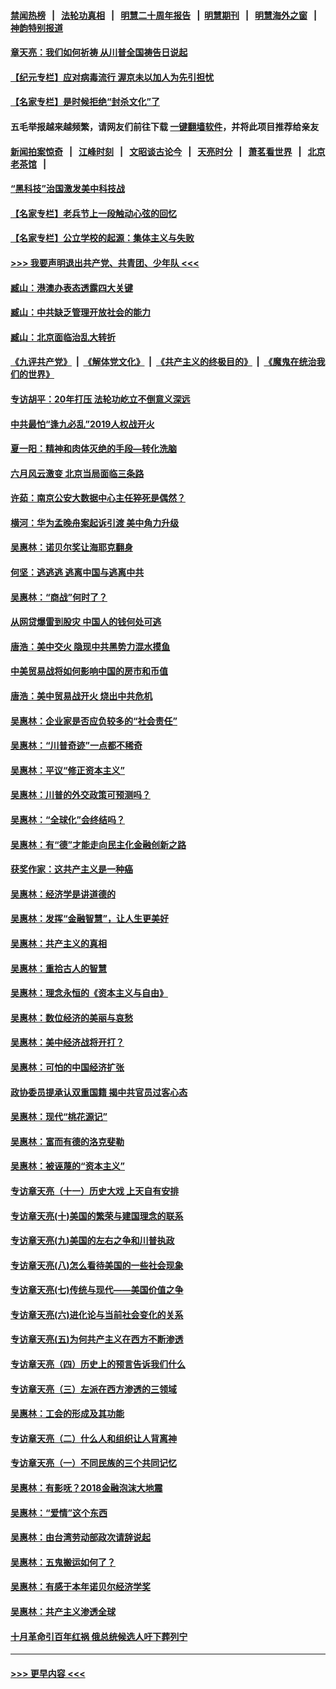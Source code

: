 #### [禁闻热榜](热点新闻.md?=0)  &nbsp;&nbsp;|&nbsp;&nbsp; [法轮功真相](https://github.com/gfw-breaker/truth/blob/master/README.md?=0) &nbsp;&nbsp;|&nbsp;&nbsp; [明慧二十周年报告](https://github.com/gfw-breaker/mh-reports/blob/master/README.md?=0) &nbsp;&nbsp;|&nbsp;&nbsp;[明慧期刊](https://github.com/gfw-breaker/mh-qikan) &nbsp;&nbsp;|&nbsp;&nbsp; [明慧海外之窗](https://github.com/gfw-breaker/mh-news/blob/master/README.md?=0) &nbsp;&nbsp;|&nbsp;&nbsp; [神韵特别报道](https://github.com/gfw-breaker/mh-news/blob/master/shenyun.md?=0)
#### [章天亮：我们如何祈祷 从川普全国祷告日说起](../pages/nsc423/n11944627.md?t=03182202) 
#### [【纪元专栏】应对病毒流行 渥京未以加人为先引担忧](../pages/nsc423/n11875714.md?t=03182202) 
#### [【名家专栏】是时候拒绝“封杀文化”了](../pages/nsc423/n11814093.md?t=03182202) 
#### 五毛举报越来越频繁，请网友们前往下载 [一键翻墙软件](https://github.com/gfw-breaker/ssr-accounts)，并将此项目推荐给亲友
#### [新闻拍案惊奇](https://github.com/gfw-breaker/banned-news/blob/master/pages/link4.md) &nbsp;&nbsp;|&nbsp;&nbsp; [江峰时刻](https://github.com/gfw-breaker/banned-news/blob/master/pages/link4.md) &nbsp;&nbsp;|&nbsp;&nbsp; [文昭谈古论今](https://github.com/gfw-breaker/banned-news/blob/master/pages/link4.md) &nbsp;&nbsp;|&nbsp;&nbsp; [天亮时分](https://github.com/gfw-breaker/banned-news/blob/master/pages/link4.md) &nbsp;&nbsp;|&nbsp;&nbsp; [萧茗看世界](https://github.com/gfw-breaker/banned-news/blob/master/pages/link4.md) &nbsp;&nbsp;|&nbsp;&nbsp; [北京老茶馆](https://github.com/gfw-breaker/banned-news/blob/master/pages/link4.md) &nbsp;&nbsp;|&nbsp;&nbsp; 
#### [“黑科技”治国激发美中科技战](../pages/nsc423/n11638056.md?t=03182202) 
#### [【名家专栏】老兵节上一段触动心弦的回忆](../pages/nsc423/n11646016.md?t=03182202) 
#### [【名家专栏】公立学校的起源：集体主义与失败](../pages/nsc423/n11601833.md?t=03182202) 
#### [>>> 我要声明退出共产党、共青团、少年队 <<<](https://github.com/begood0513/goodnews/blob/master/quit/letter.md) 
#### [臧山：港澳办表态透露四大关键](../pages/nsc423/n11421628.md?t=03182202) 
#### [臧山：中共缺乏管理开放社会的能力](../pages/nsc423/n11407457.md?t=03182202) 
#### [臧山：北京面临治乱大转折](../pages/nsc423/n11406895.md?t=03182202) 
#### [《九评共产党》](https://github.com/begood0513/9ping.md/blob/master/README.md) &nbsp;|&nbsp; [《解体党文化》](../../../../jtdwh.md/blob/master/README.md)  &nbsp;|&nbsp; [《共产主义的终极目的》](../../../../gczydzjmd.md/blob/master/README.md) &nbsp;|&nbsp; [《魔鬼在统治我们的世界》](../../../../mgztzwmdsj.md/blob/master/README.md) 
#### [专访胡平：20年打压 法轮功屹立不倒意义深远](../pages/nsc423/n11398800.md?t=03182202) 
#### [中共最怕“逢九必乱”2019人权战开火](../pages/nsc423/n11385248.md?t=03182202) 
#### [夏一阳：精神和肉体灭绝的手段—转化洗脑](../pages/nsc423/n11368250.md?t=03182202) 
#### [六月风云激变 北京当局面临三条路](../pages/nsc423/n11313668.md?t=03182202) 
#### [许茹：南京公安大数据中心主任猝死是偶然？](../pages/nsc423/n11064744.md?t=03182202) 
#### [横河：华为孟晚舟案起诉引渡 美中角力升级](../pages/nsc423/n11027230.md?t=03182202) 
#### [吴惠林：诺贝尔奖让海耶克翻身](../pages/nsc423/n10890049.md?t=03182202) 
#### [何坚：逃逃逃 逃离中国与逃离中共](../pages/nsc423/n10592891.md?t=03182202) 
#### [吴惠林：“商战”何时了？](../pages/nsc423/n10573558.md?t=03182202) 
#### [从网贷爆雷到股灾 中国人的钱何处可逃](../pages/nsc423/n10572800.md?t=03182202) 
#### [唐浩：美中交火 隐现中共黑势力混水摸鱼](../pages/nsc423/n10544040.md?t=03182202) 
#### [中美贸易战将如何影响中国的房市和币值](../pages/nsc423/n10543697.md?t=03182202) 
#### [唐浩：美中贸易战开火 烧出中共危机](../pages/nsc423/n10540126.md?t=03182202) 
#### [吴惠林：企业家是否应负较多的“社会责任”](../pages/nsc423/n10535022.md?t=03182202) 
#### [吴惠林：“川普奇迹”一点都不稀奇](../pages/nsc423/n10512808.md?t=03182202) 
#### [吴惠林：平议“修正资本主义”](../pages/nsc423/n10495724.md?t=03182202) 
#### [吴惠林：川普的外交政策可预测吗？](../pages/nsc423/n10462387.md?t=03182202) 
#### [吴惠林：“全球化”会终结吗？](../pages/nsc423/n10452838.md?t=03182202) 
#### [吴惠林：有“德”才能走向民主化金融创新之路](../pages/nsc423/n10432292.md?t=03182202) 
#### [获奖作家：这共产主义是一种癌](../pages/nsc423/n10431541.md?t=03182202) 
#### [吴惠林：经济学是讲道德的](../pages/nsc423/n10398014.md?t=03182202) 
#### [吴惠林：发挥“金融智慧”，让人生更美好](../pages/nsc423/n10375019.md?t=03182202) 
#### [吴惠林：共产主义的真相](../pages/nsc423/n10351394.md?t=03182202) 
#### [吴惠林：重拾古人的智慧](../pages/nsc423/n10337691.md?t=03182202) 
#### [吴惠林：理念永恒的《资本主义与自由》](../pages/nsc423/n10316274.md?t=03182202) 
#### [吴惠林：数位经济的美丽与哀愁](../pages/nsc423/n10292946.md?t=03182202) 
#### [吴惠林：美中经济战将开打？](../pages/nsc423/n10258825.md?t=03182202) 
#### [吴惠林：可怕的中国经济扩张](../pages/nsc423/n10219147.md?t=03182202) 
#### [政协委员提承认双重国籍 揭中共官员过客心态](../pages/nsc423/n10208809.md?t=03182202) 
#### [吴惠林：现代“桃花源记”](../pages/nsc423/n10185234.md?t=03182202) 
#### [吴惠林：富而有德的洛克斐勒](../pages/nsc423/n10142264.md?t=03182202) 
#### [吴惠林：被诬蔑的“资本主义”](../pages/nsc423/n10124816.md?t=03182202) 
#### [专访章天亮（十一）历史大戏 上天自有安排](../pages/nsc423/n10094905.md?t=03182202) 
#### [专访章天亮(十)美国的繁荣与建国理念的联系](../pages/nsc423/n10094899.md?t=03182202) 
#### [专访章天亮(九)美国的左右之争和川普执政](../pages/nsc423/n10094889.md?t=03182202) 
#### [专访章天亮(八)怎么看待美国的一些社会现象](../pages/nsc423/n10094857.md?t=03182202) 
#### [专访章天亮(七)传统与现代——美国价值之争](../pages/nsc423/n10093140.md?t=03182202) 
#### [专访章天亮(六)进化论与当前社会变化的关系](../pages/nsc423/n10092036.md?t=03182202) 
#### [专访章天亮(五)为何共产主义在西方不断渗透](../pages/nsc423/n10083620.md?t=03182202) 
#### [专访章天亮（四）历史上的预言告诉我们什么](../pages/nsc423/n10083606.md?t=03182202) 
#### [专访章天亮（三）左派在西方渗透的三领域](../pages/nsc423/n10081115.md?t=03182202) 
#### [吴惠林：工会的形成及其功能](../pages/nsc423/n10080633.md?t=03182202) 
#### [专访章天亮（二）什么人和组织让人背离神](../pages/nsc423/n10076637.md?t=03182202) 
#### [专访章天亮（一）不同民族的三个共同记忆](../pages/nsc423/n10074188.md?t=03182202) 
#### [吴惠林：有影呒？2018金融泡沫大地震](../pages/nsc423/n10040534.md?t=03182202) 
#### [吴惠林：“爱情”这个东西](../pages/nsc423/n10019423.md?t=03182202) 
#### [吴惠林：由台湾劳动部政次请辞说起](../pages/nsc423/n9979679.md?t=03182202) 
#### [吴惠林：五鬼搬运如何了？](../pages/nsc423/n9925338.md?t=03182202) 
#### [吴惠林：有感于本年诺贝尔经济学奖](../pages/nsc423/n9871883.md?t=03182202) 
#### [吴惠林：共产主义渗透全球](../pages/nsc423/n9812748.md?t=03182202) 
#### [十月革命引百年红祸 俄总统候选人吁下葬列宁](../pages/nsc423/n9810182.md?t=03182202) 

----
#### [ >>> 更早内容 <<< ](../indexes/nsc423-earlier.md)
